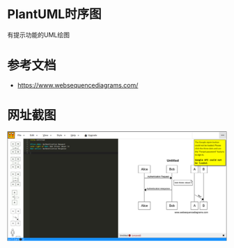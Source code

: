 # PlantUML时序图

有提示功能的UML绘图

# 参考文档

* https://www.websequencediagrams.com/

# 网址截图

![0002_websequencediagrams.png](images/0002_websequencediagrams.png)
